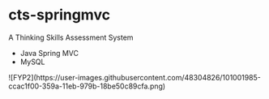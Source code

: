 # cts-springmvc

A Thinking Skills Assessment System<br>
<ul>
<li>Java Spring MVC</li>
<li>MySQL</li>
</ul>
![FYP2](https://user-images.githubusercontent.com/48304826/101001985-ccac1f00-359a-11eb-979b-18be50c89cfa.png)
